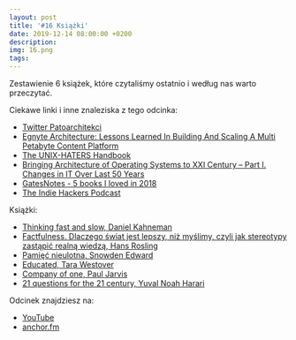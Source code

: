 ```yaml
---
layout: post
title: '#16 Książki'
date: 2019-12-14 08:00:00 +0200
description: 
img: 16.png
tags: 
---
```

Zestawienie 6 książek, które czytaliśmy ostatnio i według nas warto przeczytać.

Ciekawe linki i inne znaleziska z tego odcinka:

- [Twitter Patoarchitekci](https://twitter.com/patoarchitekci)
- [Egnyte Architecture: Lessons Learned In Building And Scaling A Multi Petabyte Content Platform](http://highscalability.com/blog/2019/11/25/egnyte-architecture-lessons-learned-in-building-and-scaling.html)
- [The UNIX-HATERS Handbook](https://web.mit.edu/~simsong/www/ugh.pdf)
- [Bringing Architecture of Operating Systems to XXI Century – Part I. Changes in IT Over Last 50 Years](http://ithare.com/bringing-architecture-of-operating-systems-to-xxi-century-part-i-changes-in-it-since-over-last-50-years/)
- [GatesNotes - 5 books I loved in 2018](https://www.gatesnotes.com/about-bill-gates/holiday-books-2018)
- [The Indie Hackers Podcast](https://www.indiehackers.com/podcast)

Książki:

- [Thinking fast and slow, Daniel Kahneman](https://lubimyczytac.pl/ksiazka/154212/pulapki-myslenia-o-mysleniu-szybkim-i-wolnym)
- [Factfulness. Dlaczego świat jest lepszy, niż myślimy, czyli jak stereotypy zastąpić realną wiedzą, Hans Rosling](https://lubimyczytac.pl/ksiazka/4860810/factfulness-dlaczego-swiat-jest-lepszy-niz-myslimy-czyli-jak-stereotypy-zastapic-realna-wiedza)
- [Pamięć nieulotna, Snowden Edward](https://lubimyczytac.pl/ksiazka/4896078/pamiec-nieulotna)
- [Educated, Tara Westover](https://lubimyczytac.pl/ksiazka/4890181/uwolniona-jak-wyksztalcenie-odmienilo-moje-zycie)
- [Company of one, Paul Jarvis](https://lubimyczytac.pl/ksiazka/4892174/firma-czyli-ty)
- [21 questions for the 21 century, Yuval Noah Harari](https://lubimyczytac.pl/ksiazka/4858281/21-lekcji-na-xxi-wiek)

Odcinek znajdziesz na:

- [YouTube](https://www.youtube.com/watch?v=gAJmS581ZCc)
- [anchor.fm](https://anchor.fm/patoarchitekciio/episodes/Ksiki-1-e9h6g0)

